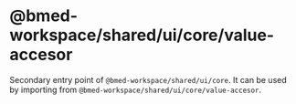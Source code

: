 # @bmed-workspace/shared/ui/core/value-accesor

Secondary entry point of `@bmed-workspace/shared/ui/core`. It can be used by importing from `@bmed-workspace/shared/ui/core/value-accesor`.
